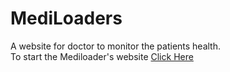 # MediLoaders
A website for doctor to monitor the patients health.<br>
To start the Mediloader's website [Click Here](https://amarkgupta.github.io/MediLoaders/firstpage)
